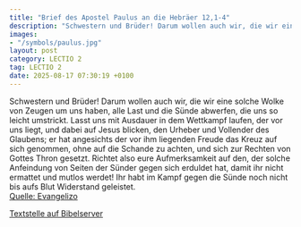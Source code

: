 ```yaml
---
title: "Brief des Apostel Paulus an die Hebräer 12,1-4"
description: "Schwestern und Brüder! Darum wollen auch wir, die wir eine solche Wolke von Zeugen um uns haben, alle Last und die Sünde abwerfen, die uns so leicht umstrickt. Lasst uns mit Ausdauer in dem Wettkampf laufen, der vor uns liegt, und dabei auf Jesus blicken, den Urheber und Vollende...."
images:
- "/symbols/paulus.jpg"
layout: post
category: LECTIO 2
tag: LECTIO 2
date: 2025-08-17 07:30:19 +0100
---
```

Schwestern und Brüder! Darum wollen auch wir, die wir eine solche Wolke von Zeugen um uns haben, alle Last und die Sünde abwerfen, die uns so leicht umstrickt. Lasst uns mit Ausdauer in dem Wettkampf laufen, der vor uns liegt,
und dabei auf Jesus blicken, den Urheber und Vollender des Glaubens; er hat angesichts der vor ihm liegenden Freude das Kreuz auf sich genommen, ohne auf die Schande zu achten, und sich zur Rechten von Gottes Thron gesetzt.<!--more-->
Richtet also eure Aufmerksamkeit auf den, der solche Anfeindung von Seiten der Sünder gegen sich erduldet hat, damit ihr nicht ermattet und mutlos werdet!
Ihr habt im Kampf gegen die Sünde noch nicht bis aufs Blut Widerstand geleistet.<br>
[Quelle: Evangelizo](https://evangeliumtagfuertag.org/DE/gospel)

[Textstelle auf Bibelserver](https://www.bibleserver.com/EU/Hebräer12,1-4)
